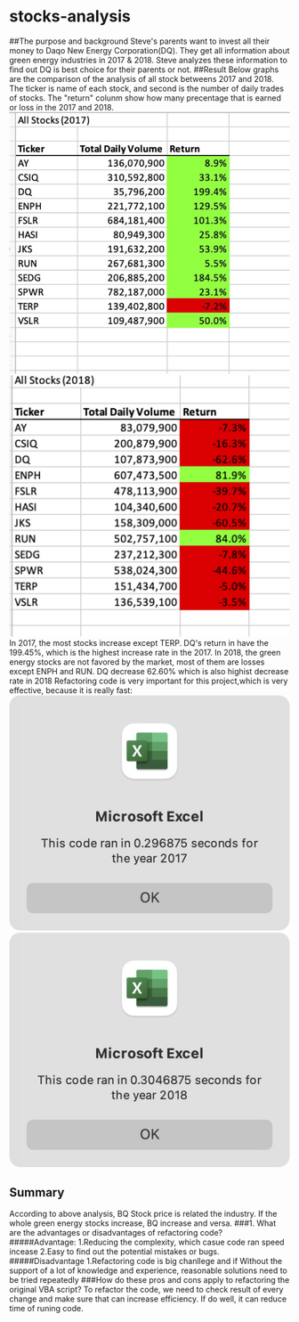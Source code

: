 # stocks-analysis
##The purpose and background 
Steve's parents want to invest all their money to Daqo New Energy Corporation(DQ). They get all information about green energy industries in 2017 & 2018. Steve analyzes these information to find out DQ is best choice for their parents or not.
##Result 
Below graphs are the comparison of the analysis of all stock betweens 2017 and 2018. The ticker is name of each stock, and second is the number of daily trades of stocks. The "return" colunm show how many precentage that is earned or loss in the 2017 and 2018.
![VBA_Challenge_2017](Resources/VBA_Challenge_2017.png)
![VBA_Challenge_2018](Resources/VBA_Challenge_2018.png)
In 2017, the most stocks increase except TERP. DQ's return in  have the 199.45%, which is the highest increase rate in the 2017. In 2018, the green energy stocks are not favored by the market, most of them are losses except ENPH and RUN. DQ decrease 62.60% which is also highist decrease rate in 2018
Refactoring code is very important for this project,which is very effective, because it is really fast:
![2017_Speed](Resources/2017_Speed.png)
![2018_Speed](Resources/2018_Speed.png)
## Summary
According to above analysis, BQ Stock price is related the industry. If the whole green energy stocks increase, BQ increase and versa. 
###1. What are the advantages or disadvantages of refactoring code?
#####Advantage:
1.Reducing the complexity, which casue code ran speed incease
2.Easy to find out the potential mistakes or bugs. 
#####Disadvantage
1.Refactoring code is big chanllege and if Without the support of a lot of knowledge and experience, reasonable solutions need to be tried repeatedly
###How do these pros and cons apply to refactoring the original VBA script?
To refactor the code, we need to check result of every change and make sure that can increase efficiency. If do well, it can reduce time of runing code.
